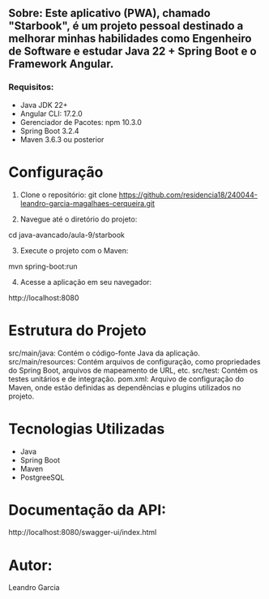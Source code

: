 ## Sobre: Este aplicativo (PWA), chamado "Starbook", é um projeto pessoal destinado a melhorar minhas habilidades como Engenheiro de Software e estudar Java 22 + Spring Boot e o Framework Angular.

### Requisitos:

- Java JDK 22+
- Angular CLI: 17.2.0
- Gerenciador de Pacotes: npm 10.3.0
- Spring Boot 3.2.4
- Maven 3.6.3 ou posterior

# Configuração

1. Clone o repositório:
git clone https://github.com/residencia18/240044-leandro-garcia-magalhaes-cerqueira.git

2. Navegue até o diretório do projeto:

cd java-avancado/aula-9/starbook

3. Execute o projeto com o Maven:

mvn spring-boot:run

4. Acesse a aplicação em seu navegador:

http://localhost:8080


# Estrutura do Projeto

src/main/java: Contém o código-fonte Java da aplicação.
src/main/resources: Contém arquivos de configuração, como propriedades do Spring Boot, arquivos de mapeamento de URL, etc.
src/test: Contém os testes unitários e de integração.
pom.xml: Arquivo de configuração do Maven, onde estão definidas as dependências e plugins utilizados no projeto.

# Tecnologias Utilizadas

- Java
- Spring Boot
- Maven
- PostgreeSQL

# Documentação da API:

http://localhost:8080/swagger-ui/index.html

# Autor:
Leandro Garcia
